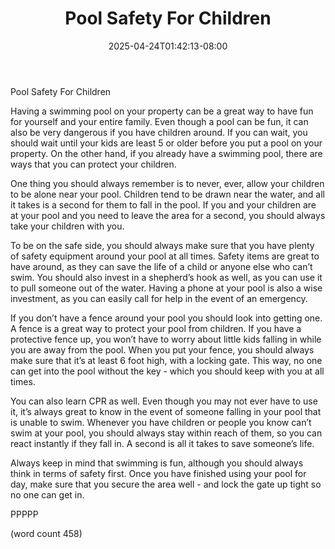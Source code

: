 ﻿---
title: "Pool Safety For Children"
date: 2025-04-24T01:42:13-08:00
description: "Swimming-Pools Tips for Web Success"
featured_image: "/images/Swimming-Pools.jpg"
tags: ["Swimming Pools"]
---

Pool Safety For Children

Having a swimming pool on your property can be a great way to have fun for yourself and your entire family.  Even though a pool can be fun, it can also be very dangerous if you have children around.  If you can wait, you should wait until your kids are least 5 or older before you put a pool on your property.  On the other hand, if you already have a swimming pool, there are ways that you can protect your children.

One thing you should always remember is to never, ever, allow your children to be alone near your pool.  Children tend to be drawn near the water, and all it takes is a second for them to fall in the pool.  If you and your children are at your pool and you need to leave the area for a second, you should always take your children with you.  

To be on the safe side, you should always make sure that you have plenty of safety equipment around your pool at all times.  Safety items are great to have around, as they can save the life of a child or anyone else who can’t swim. You should also invest in a shepherd’s hook as well, as you can use it to pull someone out of the water.  Having a phone at your pool is also a wise investment, as you can easily call for help in the event of an emergency.

If you don’t have a fence around your pool you should look into getting one.  A fence is a great way to protect your pool from children.  If you have a protective fence up, you won’t have to worry about little kids falling in while you are away from the pool.  When you put your fence, you should always make sure that it’s at least 6 foot high, with a locking gate.  This way, no one can get into the pool without the key - which you should keep with you at all times.

You can also learn CPR as well.  Even though you may not ever have to use it, it’s always great to know in the event of someone falling in your pool that is unable to swim.  Whenever you have children or people you know can’t swim at your pool, you should always stay within reach of them, so you can react instantly if they fall in.  A second is all it takes to save someone’s life.

Always keep in mind that swimming is fun, although you should always think in terms of safety first.  Once you have finished using your pool for day, make sure that you secure the area well - and lock the gate up tight so no one can get in.

PPPPP

(word count 458)
